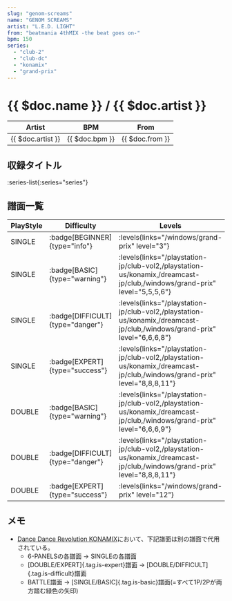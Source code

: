 ```yaml
---
slug: "genom-screams"
name: "GENOM SCREAMS"
artist: "L.E.D. LIGHT"
from: "beatmania 4thMIX -the beat goes on-"
bpm: 150
series:
  - "club-2"
  - "club-dc"
  - "konamix"
  - "grand-prix"
---
```


# {{ $doc.name }} / {{ $doc.artist }}

|Artist|BPM|From|
|------|---|----|
|{{ $doc.artist }}|{{ $doc.bpm }}|{{ $doc.from }}|

## 収録タイトル

:series-list{:series="series"}

## 譜面一覧

|PlayStyle|Difficulty|Levels|Notes|Movie|
|---------|----------|------|-----|-----|
|SINGLE| :badge[BEGINNER]{type="info"}| :levels{links="/windows/grand-prix" level="3"}|84/0||
|SINGLE| :badge[BASIC]{type="warning"}| :levels{links="/playstation-jp/club-vol2,/playstation-us/konamix,/dreamcast-jp/club,/windows/grand-prix" level="5,5,5,6"}|169/0||
|SINGLE| :badge[DIFFICULT]{type="danger"}| :levels{links="/playstation-jp/club-vol2,/playstation-us/konamix,/dreamcast-jp/club,/windows/grand-prix" level="6,6,6,8"}|205/0||
|SINGLE| :badge[EXPERT]{type="success"}| :levels{links="/playstation-jp/club-vol2,/playstation-us/konamix,/dreamcast-jp/club,/windows/grand-prix" level="8,8,8,11"}|238/0||
|DOUBLE| :badge[BASIC]{type="warning"}| :levels{links="/playstation-jp/club-vol2,/playstation-us/konamix,/dreamcast-jp/club,/windows/grand-prix" level="6,6,6,9"}|195/0||
|DOUBLE| :badge[DIFFICULT]{type="danger"}| :levels{links="/playstation-jp/club-vol2,/playstation-us/konamix,/dreamcast-jp/club,/windows/grand-prix" level="8,8,8,11"}|225/0||
|DOUBLE| :badge[EXPERT]{type="success"}| :levels{links="/windows/grand-prix" level="12"}|272/7||

## メモ

- [Dance Dance Revolution KONAMIX](/series/konamix)において、下記譜面は別の譜面で代用されている。
  - 6-PANELSの各譜面 → SINGLEの各譜面
  - [DOUBLE/EXPERT]{.tag.is-expert}譜面 → [DOUBLE/DIFFICULT]{.tag.is-difficult}譜面
  - BATTLE譜面 → [SINGLE/BASIC]{.tag.is-basic}譜面(=すべて1P/2Pが両方踏む緑色の矢印)
